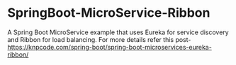 # SpringBoot-MicroService-Ribbon
A Spring Boot MicroService example that uses Eureka for service discovery and Ribbon for load balancing. 
For more details refer this post- https://knpcode.com/spring-boot/spring-boot-microservices-eureka-ribbon/
